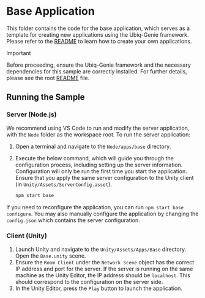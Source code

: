 # Base Application

This folder contains the code for the base application, which serves as a template for creating new applications using the Ubiq-Genie framework. Please refer to the [README](../README.md) to learn how to create your own applications.

> [!IMPORTANT]
> Before proceeding, ensure the Ubiq-Genie framework and the necessary dependencies for this sample are correctly installed. For further details, please see the root [README](../../../README.md) file.

## Running the Sample

### Server (Node.js)

We recommend using VS Code to run and modify the server application, with the `Node` folder as the workspace root. To run the server application:

1. Open a terminal and navigate to the `Node/apps/base` directory.
2. Execute the below command, which will guide you through the configuration process, including setting up the server information. Configuration will only be run the first time you start the application. Ensure that you apply the same server configuration to the Unity client (in `Unity/Assets/ServerConfig.asset`).

    ```bash
    npm start base
    ```

If you need to reconfigure the application, you can run `npm start base configure`. You may also manually configure the application by changing the `config.json` which contains the server configuration.

### Client (Unity)

1. Launch Unity and navigate to the `Unity/Assets/Apps/Base` directory. Open the `Base.unity` scene.
2. Ensure the `Room Client` under the `Network Scene` object has the correct IP address and port for the server. If the server is running on the same machine as the Unity Editor, the IP address should be `localhost`. This should correspond to the configuration on the server side.
3. In the Unity Editor, press the `Play` button to launch the application.
